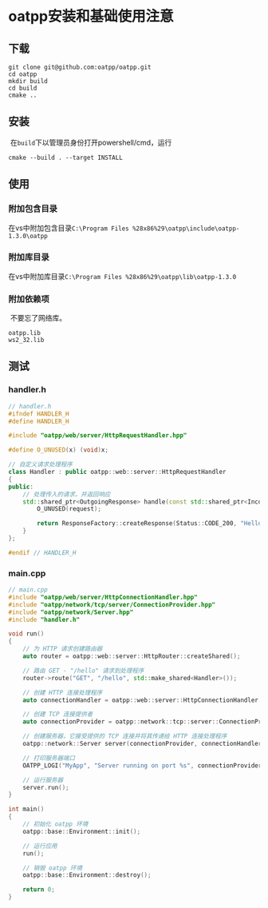 # oatpp安装和基础使用注意

## 下载

```shell
git clone git@github.com:oatpp/oatpp.git
cd oatpp
mkdir build
cd build
cmake ..
```

## 安装

​	在`build`下以管理员身份打开powershell/cmd，运行

```shell
cmake --build . --target INSTALL
```

## 使用

### 附加包含目录

​	在vs中附加包含目录`C:\Program Files %28x86%29\oatpp\include\oatpp-1.3.0\oatpp`

### 附加库目录

​	在vs中附加库目录`C:\Program Files %28x86%29\oatpp\lib\oatpp-1.3.0`

### 附加依赖项

​	不要忘了网络库。

```
oatpp.lib
ws2_32.lib
```

## 测试

### handler.h

```C++
// handler.h
#ifndef HANDLER_H
#define HANDLER_H

#include "oatpp/web/server/HttpRequestHandler.hpp"

#define O_UNUSED(x) (void)x;

// 自定义请求处理程序
class Handler : public oatpp::web::server::HttpRequestHandler
{
public:
    // 处理传入的请求，并返回响应
    std::shared_ptr<OutgoingResponse> handle(const std::shared_ptr<IncomingRequest>& request) override {
        O_UNUSED(request);

        return ResponseFactory::createResponse(Status::CODE_200, "Hello, World!");
    }
};

#endif // HANDLER_H

```

### main.cpp

```C++
// main.cpp
#include "oatpp/web/server/HttpConnectionHandler.hpp"
#include "oatpp/network/tcp/server/ConnectionProvider.hpp"
#include "oatpp/network/Server.hpp"
#include "handler.h"

void run()
{
    // 为 HTTP 请求创建路由器
    auto router = oatpp::web::server::HttpRouter::createShared();

    // 路由 GET - "/hello" 请求到处理程序
    router->route("GET", "/hello", std::make_shared<Handler>());

    // 创建 HTTP 连接处理程序
    auto connectionHandler = oatpp::web::server::HttpConnectionHandler::createShared(router);

    // 创建 TCP 连接提供者
    auto connectionProvider = oatpp::network::tcp::server::ConnectionProvider::createShared({ "0.0.0.0", 8080, oatpp::network::Address::IP_4 });

    // 创建服务器，它接受提供的 TCP 连接并将其传递给 HTTP 连接处理程序
    oatpp::network::Server server(connectionProvider, connectionHandler);

    // 打印服务器端口
    OATPP_LOGI("MyApp", "Server running on port %s", connectionProvider->getProperty("port").getData());

    // 运行服务器
    server.run();
}

int main()
{
    // 初始化 oatpp 环境
    oatpp::base::Environment::init();

    // 运行应用
    run();

    // 销毁 oatpp 环境
    oatpp::base::Environment::destroy();

    return 0;
}

```

